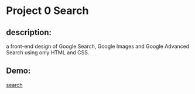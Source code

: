 # Project 0 Search

## description:
a front-end design of Google Search, Google Images and Google Advanced Search using only HTML and CSS.

## Demo:
[search](https://youtu.be/1h0kvxvpvaA)
